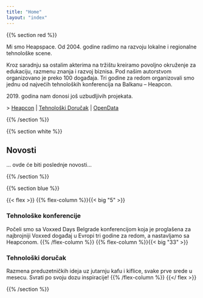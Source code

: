 ```yaml
---
title: "Home"
layout: "index"
---
```


{{% section red %}}

Mi smo Heapspace. Od 2004. godine radimo na razvoju lokalne i regionalne tehnološke scene.

Kroz saradnju sa ostalim akterima na tržištu kreiramo povoljno okruženje za edukaciju, razmenu znanja i razvoj biznisa. Pod našim autorstvom organizovano je preko 100 događaja. Tri godine za redom organizovali smo jednu od najvećih tehnoloških konferencija na Balkanu – Heapcon.

2019\. godina nam donosi još uzbudljivih projekata.

\> [Heapcon](https://heapcon.io) | [Tehnološki Doručak](https://tehnoloskidorucak.io) | [OpenData](https://opendata.rs)

{{% /section %}}

<!------------------------------------------------------------------------------------------------>

{{% section white %}}
## Novosti

... ovde će biti poslednje novosti...

{{% /section %}}

<!------------------------------------------------------------------------------------------------>

{{% section blue %}}


{{< flex >}}
{{% flex-column %}}{{< big "5" >}}

### Tehnološke konferencije

Počeli smo sa Voxxed Days Belgrade konferencijom koja je proglašena za najbrojniji Voxxed događaj u Evropi tri godine za redom, a nastavljamo sa Heapconom.
{{% /flex-column %}}
{{% flex-column %}}{{< big "33" >}}

### Tehnološki doručak

Razmena preduzetničkih ideja uz jutarnju kafu i kiflice, svake prve srede u mesecu. Svrati po svoju dozu inspiracije!
{{% /flex-column %}}
{{</ flex >}}


{{% /section %}}